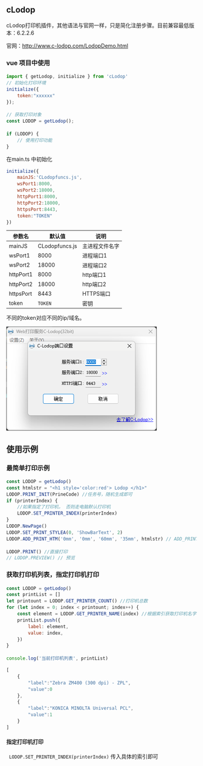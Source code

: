 ## cLodop

cLodop打印机插件，其他语法与官网一样，只是简化注册步骤。目前兼容最低版本：6.2.2.6

官网：http://www.c-lodop.com/LodopDemo.html



### vue 项目中使用
```javascript
import { getLodop, initialize } from 'cLodop'
// 初始化打印环境
initialize({
    token:"xxxxxx"
});

// 获取打印对象
const LODOP = getLodop();

if (LODOP) {
    // 使用打印功能
}
```

在main.ts 中初始化
```javascript
initialize({
    mainJS:'CLodopfuncs.js',
    wsPort1:8000,
    wsPort2:18000, 
    httpPort1:8000,
    httpPort2:18000,
    httpsPort:8443,
    token:"TOKEN"
})
```
| 参数名 | 默认值 | 说明 |
|----|----|----|
| mainJS | CLodopfuncs.js | 主进程文件名字 |
| wsPort1 | 8000 | 进程端口1 |
| wsPort2 | 18000 | 进程端口2 |
| httpPort1 | 8000 | http端口1 |
| httpPort2 | 18000 | http端口2 |
| httpsPort | 8443 | HTTPS端口 |
| token | `TOKEN` | 密钥 |

不同的token对应不同的ip/域名。   

 ![](./image.png " =358x247")

 ## 使用示例
 ### 最简单打印示例

```javascript
const LODOP = getLodop()
const htmlstr = "<h1 style='color:red'> Lodop </h1>"
LODOP.PRINT_INIT(PrineCode) //任务号，随机生成即可
if (printerIndex) {
    //如果指定了打印机， 否则走电脑默认打印机
    LODOP.SET_PRINTER_INDEX(printerIndex)
}
LODOP.NewPage()
LODOP.SET_PRINT_STYLEA(0, 'ShowBarText', 2)
LODOP.ADD_PRINT_HTM('0mm', '0mm', '60mm', '35mm', htmlstr) // ADD_PRINT_TABLE(intTop,intLeft,intWidth,intHeight,strHtml)

LODOP.PRINT() //直接打印
// LODOP.PREVIEW() // 预览
```

### 获取打印机列表，指定打印机打印

```javascript
const LODOP = getLodop()
const printList = []
let printount = LODOP.GET_PRINTER_COUNT() //打印机总数
for (let index = 0; index < printount; index++) {
    const element = LODOP.GET_PRINTER_NAME(index) //根据索引获取打印机名字
    printList.push({
        label: element,
        value: index,
    })
}

console.log('当前打印机列表', printList)
```

```javascript
[
    {
        "label":"Zebra ZM400 (300 dpi) - ZPL",
        "value":0
    },
    {
        "label":"KONICA MINOLTA Universal PCL",
        "value":1
    }
]
```

#### 指定打印机打印

` LODOP.SET_PRINTER_INDEX(printerIndex)`  传入具体的索引即可
